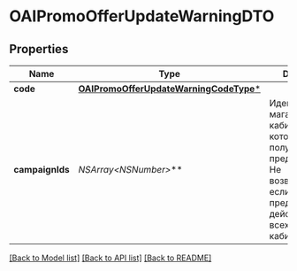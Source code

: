 # OAIPromoOfferUpdateWarningDTO

## Properties
Name | Type | Description | Notes
------------ | ------------- | ------------- | -------------
**code** | [**OAIPromoOfferUpdateWarningCodeType***](OAIPromoOfferUpdateWarningCodeType.md) |  | 
**campaignIds** | **NSArray&lt;NSNumber*&gt;*** | Идентификаторы магазинов в кабинете, для которых получены предупреждения.  Не возвращается, если предупреждения действуют для всех магазинов в кабинете.  | [optional] 

[[Back to Model list]](../README.md#documentation-for-models) [[Back to API list]](../README.md#documentation-for-api-endpoints) [[Back to README]](../README.md)


